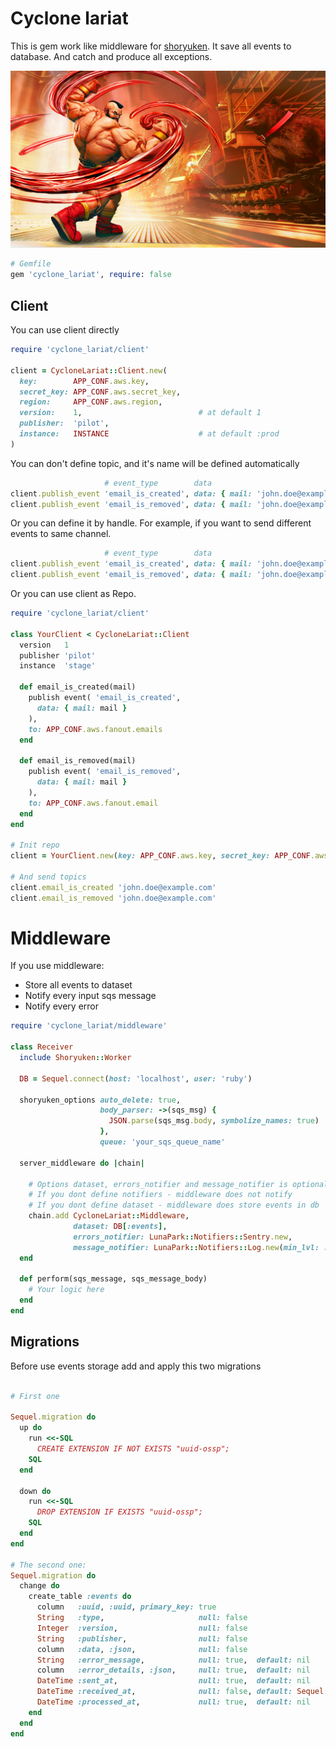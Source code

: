 # Cyclone lariat

This is gem work like middleware for [shoryuken](https://github.com/ruby-shoryuken/shoryuken). It save all events to database. And catch and produce all exceptions.  

![Luna Park](docs/_imgs/lariat.jpg)


```ruby
# Gemfile
gem 'cyclone_lariat', require: false
```


## Client

You can use client directly

```ruby
require 'cyclone_lariat/client'

client = CycloneLariat::Client.new(
  key:        APP_CONF.aws.key,
  secret_key: APP_CONF.aws.secret_key,
  region:     APP_CONF.aws.region,
  version:    1,                          # at default 1
  publisher:  'pilot',
  instance:   INSTANCE                    # at default :prod
)
```

You can don't define topic, and it's name will be defined automatically 
```ruby
                     # event_type        data                                    topic
client.publish_event 'email_is_created', data: { mail: 'john.doe@example.com' } # prod-event-fanout-pilot-email_is_created
client.publish_event 'email_is_removed', data: { mail: 'john.doe@example.com' } # prod-event-fanout-pilot-email_is_removed
```
Or you can define it by handle. For example, if you want to send different events to same channel.
```ruby
                     # event_type        data                                    topic
client.publish_event 'email_is_created', data: { mail: 'john.doe@example.com' }, to: 'prod-event-fanout-pilot-emails'
client.publish_event 'email_is_removed', data: { mail: 'john.doe@example.com' }, to: 'prod-event-fanout-pilot-emails'
```

Or you can use client as Repo.

```ruby
require 'cyclone_lariat/client'

class YourClient < CycloneLariat::Client
  version   1
  publisher 'pilot'
  instance  'stage'
  
  def email_is_created(mail)
    publish event( 'email_is_created', 
      data: { mail: mail }
    ), 
    to: APP_CONF.aws.fanout.emails
  end
  
  def email_is_removed(mail)
    publish event( 'email_is_removed', 
      data: { mail: mail }
    ), 
    to: APP_CONF.aws.fanout.email
  end
end

# Init repo
client = YourClient.new(key: APP_CONF.aws.key, secret_key: APP_CONF.aws.secret_key, region: APP_CONF.aws.region)

# And send topics
client.email_is_created 'john.doe@example.com'
client.email_is_removed 'john.doe@example.com'
```

# Middleware
If you use middleware:
- Store all events to dataset
- Notify every input sqs message
- Notify every error 

```ruby
require 'cyclone_lariat/middleware'

class Receiver
  include Shoryuken::Worker
  
  DB = Sequel.connect(host: 'localhost', user: 'ruby')

  shoryuken_options auto_delete: true,
                    body_parser: ->(sqs_msg) {
                      JSON.parse(sqs_msg.body, symbolize_names: true)
                    },
                    queue: 'your_sqs_queue_name'

  server_middleware do |chain|
    
    # Options dataset, errors_notifier and message_notifier is optionals.
    # If you dont define notifiers - middleware does not notify
    # If you dont define dataset - middleware does store events in db
    chain.add CycloneLariat::Middleware,
              dataset: DB[:events],
              errors_notifier: LunaPark::Notifiers::Sentry.new,
              message_notifier: LunaPark::Notifiers::Log.new(min_lvl: :debug, format: :pretty_json)
  end

  def perform(sqs_message, sqs_message_body)
    # Your logic here
  end
end
```

## Migrations
Before use events storage add and apply this two migrations

```ruby

# First one

Sequel.migration do
  up do
    run <<-SQL
      CREATE EXTENSION IF NOT EXISTS "uuid-ossp";
    SQL
  end

  down do
    run <<-SQL
      DROP EXTENSION IF EXISTS "uuid-ossp";
    SQL
  end
end

# The second one:
Sequel.migration do
  change do
    create_table :events do
      column   :uuid, :uuid, primary_key: true
      String   :type,                     null: false
      Integer  :version,                  null: false
      String   :publisher,                null: false
      column   :data, :json,              null: false
      String   :error_message,            null: true,  default: nil
      column   :error_details, :json,     null: true,  default: nil
      DateTime :sent_at,                  null: true,  default: nil
      DateTime :received_at,              null: false, default: Sequel::CURRENT_TIMESTAMP
      DateTime :processed_at,             null: true,  default: nil
    end
  end
end
```



